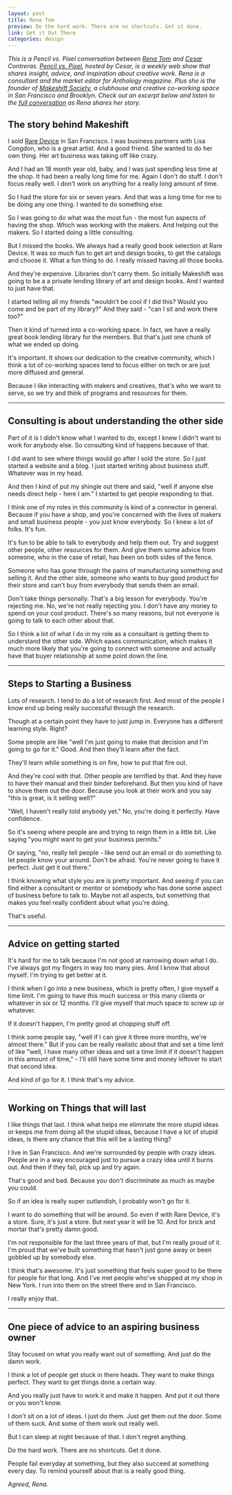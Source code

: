 ```yaml
---
layout: post
title: Rena Tom
preview: Do the hard work. There are no shortcuts. Get it done.
link: Get it Out There   
categories: design   
---
```


*This is a Pencil vs. Pixel conversation between [Rena Tom](http://renatom.net/) and [Cesar](https://twitter.com/pencilvspixel) Contreras. [Pencil vs. Pixel](http://pencilvspixel.com/about/), hosted by Cesar, is a weekly web show that shares insight, advice, and inspiration about creative work. Rena is a consultant and the market editor for Anthology magazine. Plus she is the founder of [Makeshift Society](http://makeshiftsociety.com/), a clubhouse and creative co-working space in San Francisco and Brooklyn. Check out an excerpt below and listen to the [full conversation](http://pencilvspixel.com/040-rena-tom/) as Rena shares her story.* 


## The story behind Makeshift 

I sold [Rare Device](http://renatom.net/Rare-Device) in San Francisco. I was business partners with Lisa Congdon, who is a great artist. And a good friend. She wanted to do her own thing. Her art business was taking off like crazy. 

And I had an 18 month year old, baby, and I was just spending less time at the shop. It had been a really long time for me. Again I don't do stuff. I don't focus really well. I don't work on anything for a really long amount of time. 

So I had the store for six or seven years. And that was a long time for me to be doing any one thing. I wanted to do something else. 

So I was going to do what was the most fun - the most fun aspects of having the shop. Which was working with the makers. And helping out the makers. So I started doing a little consulting. 

But I missed the books. We always had a really good book selection at Rare Device. It was so much fun to get art and design books, to get the catalogs and choose it. What a fun thing to do. I really missed having all those books. 

And they're expensive. Libraries don't carry them. So initially Makeshift was going to be a a private lending library of art and design books. And I wanted to just have that. 

I started telling all my friends "wouldn't be cool if I did this? Would you come and be part of my library?" And they said - "can I sit and work there too?" 

Then it kind of turned into a co-working space. In fact, we have a really great book lending library for the members. But that's just one chunk of what we ended up doing. 

It's important. It shows our dedication to the creative community, which I think a lot of co-working spaces tend to focus either on tech or are just more diffused and general. 

Because I like interacting with makers and creatives, that's who we want to serve, so we try and think of programs and resources for them. 

* * * 

## Consulting is about understanding the other side 

Part of it is I didn't know what I wanted to do, except I knew I didn't want to work for anybody else. So consulting kind of happens because of that. 

I did want to see where things would go after I sold the store. So I just started a website and a blog. I just started writing about business stuff. Whatever was in my head. 

And then I kind of put my shingle out there and said, "well if anyone else needs direct help - here I am." I started to get people responding to that. 

I think one of my roles in this community is kind of a connector in general. Because if you have a shop, and you're concerned with the lives of makers and small business people -  you just know everybody. So I knew a lot of folks. It's fun. 

It's fun to be able to talk to everybody and help them out. Try and suggest other people, other resources for them. And give them some advice from someone, who in the case of retail, has been on both sides of the fence. 

Someone who has gone through the pains of manufacturing something and selling it. And the other side, someone who wants to buy good product for their store and can't buy from everybody that sends them an email. 

Don't take things personally. That's a big lesson for everybody. You're rejecting me. No, we're not really rejecting you. I don't have any money to spend on your cool product. There's so many reasons, but not everyone is going to talk to each other about that. 

So I think a lot of what I do in my role as a consultant is getting them to understand the other side. Which eases communication, which makes it much more likely that you're going to connect with someone and actually have that buyer relationship at some point down the line.   

* * * 

## Steps to Starting a Business

Lots of research. I tend to do a lot of research first. And most of the people I know end up being really successful through the research. 

Though at a certain point they have to just jump in. Everyone has a different learning style. Right? 

Some people are like "well I'm just going to make that decision and I'm going to go for it." Good. And then they'll learn after the fact. 

They'll learn while something is on fire, how to put that fire out. 

And they're cool with that. Other people are terrified by that. And they have to have their manual and their binder beforehand. But then you kind of have to shove them out the door. Because you look at their work and you say "this is great, is it selling well?" 

"Well, I haven't really told anybody yet." No, you're doing it perfectly. Have confidence. 

So it's seeing where people are and trying to reign them in a little bit. Like saying "you might want to get your business permits." 

Or saying, "no, really tell people - like send out an email or do something to let people know your around. Don't be afraid. You're never going to have it perfect. Just get it out there."

I think knowing what style you are is pretty important. And seeing if you can find either a consultant or mentor or somebody who has done some aspect of business before to talk to. Maybe not all aspects, but something that makes you feel really confident about what you're doing. 

That's useful. 

* * * 

## Advice on getting started 

It's hard for me to talk because I'm not good at narrowing down what I do. I've always got my fingers in way too many pies. And I know that about myself. I'm trying to get better at it. 

I think when I go into a new business, which is pretty often, I give myself a time limit. I'm going to have this much success or this many clients or whatever in six or 12 months. I'll give myself that much space to screw up or whatever. 

If it doesn't happen, I'm pretty good at chopping stuff off. 

I think some people say, "well if I can give it three more months, we're almost there." But if you can be really realistic about that and set a time limit of like "well, I have many other ideas and set a time limit if it doesn't happen in this amount of time," - I'll still have some time and money leftover to start that second idea. 

And kind of go for it. I think that's my advice. 

* * * 

## Working on Things that will last

I like things that last. I think what helps me eliminate the more stupid ideas or keeps me from doing all the stupid ideas, because I have a lot of stupid ideas, is there any chance that this will be a lasting thing? 

I live in San Francisco. And we're surrounded by people with crazy ideas. People are in a way encouraged just to pursue a crazy idea until it burns out. And then if they fail, pick up and try again. 

That's good and bad. Because you don't discriminate as much as maybe you could. 

So if an idea is really super outlandish, I probably won't go for it. 

I want to do something that will be around. So even if with Rare Device, it's a store. Sure, it's just a store. But next year it will be 10. And for brick and mortar that's pretty damn good. 

I'm not responsible for the last three years of that, but I'm really proud of it. I'm proud that we've built something that hasn't just gone away or been gobbled up by somebody else. 

I think that's awesome. It's just something that feels super good to be there for people for that long. And I've met people who've shopped at my shop in New York. I run into them on the street there and in San Francisco. 

I really enjoy that. 

* * * 

## One piece of advice to an aspiring business owner 

Stay focused on what you really want out of something. And just do the damn work. 

I think a lot of people get stuck in there heads. They want to make things perfect. They want to get things done a certain way. 

And you really just have to work it and make it happen. And put it out there or you won't know.  

I don't sit on a lot of ideas. I just do them. Just get them out the door. Some of them suck. And some of them work out really well.

But I can sleep at night because of that. I don't regret anything. 

Do the hard work. There are no shortcuts. Get it done.

People fail everyday at something, but they also succeed at something every day. To remind yourself about that is a really good thing.

*Agreed, Rena.* 







 








